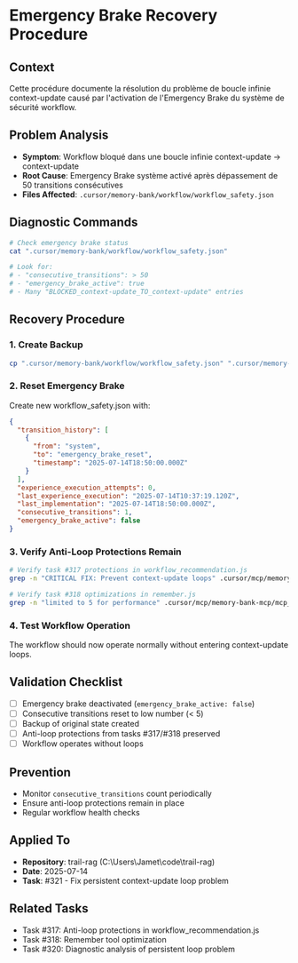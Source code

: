 # Emergency Brake Recovery Procedure

## Context
Cette procédure documente la résolution du problème de boucle infinie context-update causé par l'activation de l'Emergency Brake du système de sécurité workflow.

## Problem Analysis
- **Symptom**: Workflow bloqué dans une boucle infinie context-update → context-update
- **Root Cause**: Emergency Brake système activé après dépassement de 50 transitions consécutives
- **Files Affected**: `.cursor/memory-bank/workflow/workflow_safety.json`

## Diagnostic Commands
```bash
# Check emergency brake status
cat ".cursor/memory-bank/workflow/workflow_safety.json"

# Look for:
# - "consecutive_transitions": > 50
# - "emergency_brake_active": true
# - Many "BLOCKED_context-update_TO_context-update" entries
```

## Recovery Procedure

### 1. Create Backup
```bash
cp ".cursor/memory-bank/workflow/workflow_safety.json" ".cursor/memory-bank/workflow/workflow_safety.json.backup"
```

### 2. Reset Emergency Brake
Create new workflow_safety.json with:
```json
{
  "transition_history": [
    {
      "from": "system",
      "to": "emergency_brake_reset",
      "timestamp": "2025-07-14T18:50:00.000Z"
    }
  ],
  "experience_execution_attempts": 0,
  "last_experience_execution": "2025-07-14T10:37:19.120Z",
  "last_implementation": "2025-07-14T18:50:00.000Z",
  "consecutive_transitions": 1,
  "emergency_brake_active": false
}
```

### 3. Verify Anti-Loop Protections Remain
```bash
# Verify task #317 protections in workflow_recommendation.js
grep -n "CRITICAL FIX: Prevent context-update loops" .cursor/mcp/memory-bank-mcp/lib/workflow_recommendation.js

# Verify task #318 optimizations in remember.js
grep -n "limited to 5 for performance" .cursor/mcp/memory-bank-mcp/mcp_tools/remember.js
```

### 4. Test Workflow Operation
The workflow should now operate normally without entering context-update loops.

## Validation Checklist
- [ ] Emergency brake deactivated (`emergency_brake_active: false`)
- [ ] Consecutive transitions reset to low number (< 5)
- [ ] Backup of original state created
- [ ] Anti-loop protections from tasks #317/#318 preserved
- [ ] Workflow operates without loops

## Prevention
- Monitor `consecutive_transitions` count periodically
- Ensure anti-loop protections remain in place
- Regular workflow health checks

## Applied To
- **Repository**: trail-rag (C:\Users\Jamet\code\trail-rag)
- **Date**: 2025-07-14
- **Task**: #321 - Fix persistent context-update loop problem

## Related Tasks
- Task #317: Anti-loop protections in workflow_recommendation.js
- Task #318: Remember tool optimization  
- Task #320: Diagnostic analysis of persistent loop problem 